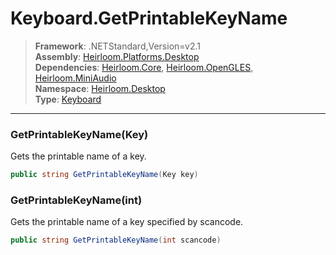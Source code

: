 # Keyboard.GetPrintableKeyName

> **Framework**: .NETStandard,Version=v2.1  
> **Assembly**: [Heirloom.Platforms.Desktop][0]  
> **Dependencies**: [Heirloom.Core][1], [Heirloom.OpenGLES][2], [Heirloom.MiniAudio][3]  
> **Namespace**: [Heirloom.Desktop][0]  
> **Type**: [Keyboard][4]  

--------------------------------------------------------------------------------

### GetPrintableKeyName(Key)

Gets the printable name of a key.

```cs
public string GetPrintableKeyName(Key key)
```

### GetPrintableKeyName(int)

Gets the printable name of a key specified by scancode.

```cs
public string GetPrintableKeyName(int scancode)
```

[0]: ../Heirloom.Platforms.Desktop.md
[1]: ../Heirloom.Core.md
[2]: ../Heirloom.OpenGLES.md
[3]: ../Heirloom.MiniAudio.md
[4]: Heirloom.Desktop.Keyboard.md
